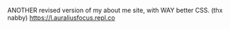 ANOTHER revised version of my about me site, with WAY better CSS. (thx nabby)
https://l.auraliusfocus.repl.co
